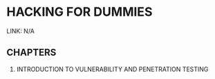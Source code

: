 # HACKING FOR DUMMIES

LINK: N/A

## CHAPTERS

1. INTRODUCTION TO VULNERABILITY AND PENETRATION TESTING
